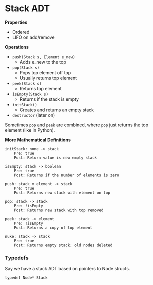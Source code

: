 # Stack ADT

**Properties**
* Ordered
* LIFO on add/remove

**Operations**
* `push(Stack s, Element e_new)`
    * Adds e_new to the top
* `pop(Stack s)`
    * Pops top element off top
    * Usually returns top element 
* `peek(Stack s)`
    * Returns top element
* `isEmpty(Stack s)`
    * Returns if the stack is empty
* `initStack()`
    * Creates and returns an empty stack
* `destructor` (later on)

Sometimes `pop` and `peek` are combined, where `pop` just returns the top element (like in Python).

**More Mathematical Definitions**

```
initStack: none -> stack
    Pre: true
    Post: Return value is new empty stack

isEmpty: stack -> boolean
    Pre: true
    Post: Returns if the number of elements is zero

push: stack x element -> stack
    Pre: true
    Post: Returns new stack with element on top

pop: stack -> stack
    Pre: !isEmpty
    Post: Returns new stack with top removed

peek: stack -> element
    Pre: !isEmpty
    Post: Returns a copy of top element

nuke: stack -> stack
    Pre: true
    Post: Returns empty stack; old nodes deleted
```

### Typedefs

Say we have a stack ADT based on pointers to Node structs.

```
typedef Node* Stack
```